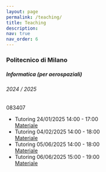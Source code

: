 ```yaml
---
layout: page
permalink: /teaching/
title: Teaching
description:
nav: true
nav_order: 6
---
```


<div class="teaching">

<h3 class="mt-4">Politecnico di Milano</h3>

<div class="card mt-3">
  <div class="p-3">
    <div class="row">
      <div class="col-sm-10">
        <h5 class="font-weight-bold">Informatica (per aerospaziali)</h5>
    	<h6 class="font-italic mt-2 mt-sm-0">2024 / 2025</h6>
      </div>
      <div class="col-sm-2 text-sm-right">
        <span class="badge">
            083407
        </span>
      </div>
    </div>
    <ul class="card-text font-weight-light list-group list-group-flush">
      <li class="list-group-item">
		<div class="row">
			<div class="col-sm-9">
            	Tutoring 24/01/2025 14:00 - 17:00
          	</div>
          	<div class="col-sm-3">
		<a href="https://www.dropbox.com/scl/fi/gdprcgpixcf059k6c7qsa/2025-01-24.zip?rlkey=27mhwd3dw6cajmspet3gls18y&st=5quszbm9&dl=0" target="_blank" rel="noopener noreferrer">Materiale</a>
		<!--
            	<a href="/assets/misc/teaching/InfoAER-2023-2024-Esercitazioni-slide.zip" target="_blank" rel="noopener noreferrer">slides</a>&ensp;
            	<a href="/assets/misc/teaching/InfoAER-2023-2024-Esercitazioni-codice.zip" target="_blank" rel="noopener noreferrer">codice</a>
		-->
          	</div>
        </div>
      </li>
      <li class="list-group-item">
		<div class="row">
			<div class="col-sm-9">
            	Tutoring 04/02/2025 14:00 - 18:00
          	</div>
          	<div class="col-sm-3">
		<a href="https://www.dropbox.com/scl/fi/4a1tgnrapzf15tw4q4qdw/2025-02-04.zip?rlkey=iqgr57cmdgrka4w3jm78fki66&st=yj4jjuqg&dl=0" target="_blank" rel="noopener noreferrer">Materiale</a>
            	<!--
		<a href="/assets/misc/teaching/InfoAER-2023-2024-Esercitazioni-slide.zip" target="_blank" rel="noopener noreferrer">slides</a>&ensp;
            	<a href="/assets/misc/teaching/InfoAER-2023-2024-Esercitazioni-codice.zip" target="_blank" rel="noopener noreferrer">codice</a>
		-->
          	</div>
        </div>
      </li>
      <li class="list-group-item">
    <div class="row">
      <div class="col-sm-9">
              Tutoring 05/06/2025 14:00 - 18:00
            </div>
            <div class="col-sm-3">
    <a href="https://www.dropbox.com/scl/fi/9jlan3q65busey47ex5qy/2025-06-05.zip?rlkey=j43crjavdg3w5e8auzrdwlslq&st=cn6gghp4&dl=0" target="_blank" rel="noopener noreferrer">Materiale</a>
            </div>
        </div>
      </li>
      <li class="list-group-item">
    <div class="row">
      <div class="col-sm-9">
              Tutoring 06/06/2025 15:00 - 19:00
            </div>
            <div class="col-sm-3">
    <a href="https://www.dropbox.com/scl/fi/1r08gsem0jf9iflyyzptz/2025-06-06.zip?rlkey=dwaegwlpa7bbm0yo3rr4qvim1&st=2fngdsnn&dl=0" target="_blank" rel="noopener noreferrer">Materiale</a>
            </div>
        </div>
      </li>
    </ul>
  </div>
</div>

</div>
